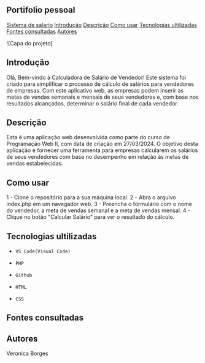 ## Portifolio pessoal 

[Sistema de salario](#portifolio-pessoal) 
[Introdução](#introdu%C3%A7%C3%A3o)
[Descrição](#descri%C3%A7%C3%A3o)
[Como usar](#como-usar)
[Tecnologias ultilizadas](#tecnologias-ultilizadas)
[Fontes consultadas](#fontes-consultadas)
[Autores](#autores)

![Capa do projeto]

## Introdução
Olá, Bem-vindo à Calculadora de Salário de Vendedor! Este sistema foi criado para simplificar o processo de cálculo de salários para vendedores de empresas. Com este aplicativo web, as empresas podem inserir as metas de vendas semanais e mensais de seus vendedores e, com base nos resultados alcançados, determinar o salário final de cada vendedor.

## Descrição
Esta é uma aplicação web desenvolvida como parte do curso de Programação Web II, com data de criação em 27/03/2024. O objetivo desta aplicação é fornecer uma ferramenta para empresas calcularem os salários de seus vendedores com base no desempenho em relação às metas de vendas estabelecidas.

## Como usar
1 - Clone o repositório para a sua máquina local.
2 - Abra o arquivo index.php em um navegador web.
3 - Preencha o formulário com o nome do vendedor, a meta de vendas semanal e a meta de vendas mensal.
4 - Clique no botão "Calcular Salário" para ver o resultado do cálculo.

## Tecnologias ultilizadas 

 * ``VS Code(Visual Code)``

 * ``PHP``

 * ``Github``

 * ``HTML``

 * ``CSS``

## Fontes consultadas 


## Autores 
Veronica Borges